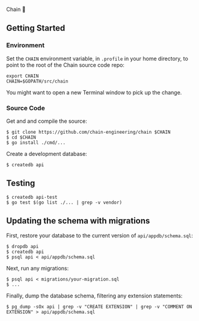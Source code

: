 Chain 🍭

## Getting Started

### Environment

Set the `CHAIN` environment variable, in `.profile` in your home
directory, to point to the root of the Chain source code repo:

	export CHAIN
	CHAIN=$GOPATH/src/chain

You might want to open a new Terminal window to pick up the change.

### Source Code

Get and and compile the source:

	$ git clone https://github.com/chain-engineering/chain $CHAIN
	$ cd $CHAIN
	$ go install ./cmd/...

Create a development database:

	$ createdb api

## Testing

    $ createdb api-test
    $ go test $(go list ./... | grep -v vendor)

## Updating the schema with migrations

First, restore your database to the current version of `api/appdb/schema.sql`:

	$ dropdb api
	$ createdb api
	$ psql api < api/appdb/schema.sql

Next, run any migrations:

	$ psql api < migrations/your-migration.sql
	$ ...

Finally, dump the database schema, filtering any extension statements:

	$ pg_dump -sOx api | grep -v "CREATE EXTENSION" | grep -v "COMMENT ON EXTENSION" > api/appdb/schema.sql
